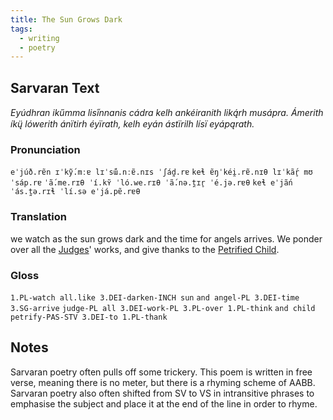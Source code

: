 ```yaml
---
title: The Sun Grows Dark
tags:
  - writing
  - poetry
---
```

## Sarvaran Text
*Eyúdhran ikűmma lisi̋nnanis cádra
kelh ankéiranith liką́rh musápra.
Ámerith íkų̈ lówerith ánïtirh éyïrath,
kelh eyán ástïrilh lísï eyápąrath.*
### Pronunciation
`eˈjúð.rɐ̃n ɪˈkỹ́.mːɐ lɪˈsɯ̃́.nːɐ̃.nɪs ˈʃád̪.rɐ`
`keɬ ɐ̃ŋˈkéi̯.rɐ̃.nɪθ lɪˈkã́r̥ mʊˈsáp.rɐ`
`ˈã́.me.rɪθ ˈí.kʏ̃ ˈló.we.rɪθ ˈã́.nə.t̪ɪr̥ ˈé.jə.rɐθ`
`keɬ eˈjã́n ˈás.t̪ə.rɪɬ ˈlí.sə eˈjá.pɐ̃.rɐθ`
### Translation
we watch as the sun grows dark
and the time for angels arrives.
We ponder over all the [Judges](lore/cosmology/celestial-beings/the-judges.md)' works,
and give thanks to the [Petrified Child](lore/cosmology/celestial-beings/the-petrified-child.md).
### Gloss
`1.PL-watch all.like 3.DEI-darken-INCH sun`
`and angel-PL 3.DEI-time 3.SG-arrive`
`judge-PL all 3.DEI-work-PL 3.PL-over 1.PL-think`
`and child petrify-PAS-STV 3.DEI-to 1.PL-thank`
## Notes
Sarvaran poetry often pulls off some trickery. This poem is written in free verse, meaning there is no meter, but there is a rhyming scheme of AABB. Sarvaran poetry also often shifted from SV to VS in intransitive phrases to emphasise the subject and place it at the end of the line in order to rhyme.